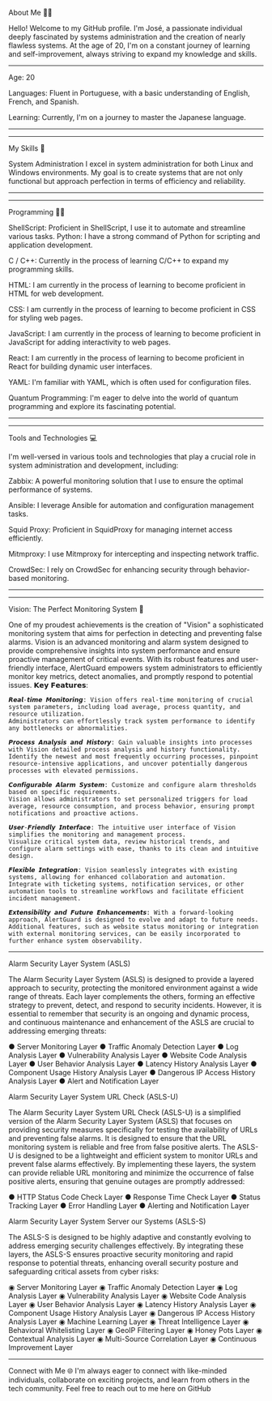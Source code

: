 About Me 👨‍💻

Hello! Welcome to my GitHub profile. I'm José, a passionate individual deeply fascinated by systems administration and the creation of nearly flawless systems. 
At the age of 20, I'm on a constant journey of learning and self-improvement, always striving to expand my knowledge and skills.

-------------------------------------------------------------------------------------------------------------------------------------------------------------------------------------------------------
Age: 20 
                
Languages: Fluent in Portuguese, with a basic understanding of English, French, and Spanish.

Learning: Currently, I'm on a journey to master the Japanese language.

-------------------------------------------------------------------------------------------------------------------------------------------------------------------------------------------------------

-------------------------------------------------------------------------------------------------------------------------------------------------------------------------------------------------------
My Skills 🚀

System Administration
I excel in system administration for both Linux and Windows environments. My goal is to create systems that are not only functional but approach perfection in terms of efficiency and reliability.

-------------------------------------------------------------------------------------------------------------------------------------------------------------------------------------------------------

-------------------------------------------------------------------------------------------------------------------------------------------------------------------------------------------------------
Programming 👨‍💻

ShellScript: Proficient in ShellScript, I use it to automate and streamline various tasks.
Python: I have a strong command of Python for scripting and application development.

C / C++: Currently in the process of learning C/C++ to expand my programming skills.

HTML: I am currently in the process of learning to become proficient in HTML for web development.

CSS: I am currently in the process of learning to become proficient in CSS for styling web pages.

JavaScript: I am currently in the process of learning to become proficient in JavaScript for adding interactivity to web pages.

React: I am currently in the process of learning to become proficient in React for building dynamic user interfaces.

YAML: I'm familiar with YAML, which is often used for configuration files.

Quantum Programming: I'm eager to delve into the world of quantum programming and explore its fascinating potential.

-------------------------------------------------------------------------------------------------------------------------------------------------------------------------------------------------------

-------------------------------------------------------------------------------------------------------------------------------------------------------------------------------------------------------
Tools and Technologies 💻

I'm well-versed in various tools and technologies that play a crucial role in system administration and development, including:

Zabbix: A powerful monitoring solution that I use to ensure the optimal performance of systems.

Ansible: I leverage Ansible for automation and configuration management tasks.

Squid Proxy: Proficient in SquidProxy for managing internet access efficiently.

Mitmproxy: I use Mitmproxy for intercepting and inspecting network traffic.

CrowdSec: I rely on CrowdSec for enhancing security through behavior-based monitoring.

-------------------------------------------------------------------------------------------------------------------------------------------------------------------------------------------------------

-------------------------------------------------------------------------------------------------------------------------------------------------------------------------------------------------------
Vision: The Perfect Monitoring System 🚨

One of my proudest achievements is the creation of "Vision" a sophisticated monitoring system that aims for perfection in detecting and preventing false alarms. 
Vision is an advanced monitoring and alarm system designed to provide comprehensive insights into system performance and ensure proactive management of critical events. 
With its robust features and user-friendly interface, AlertGuard empowers system administrators to efficiently monitor key metrics, detect anomalies, and promptly respond to potential issues.
𝗞𝗲𝘆 𝗙𝗲𝗮𝘁𝘂𝗿𝗲𝘀:

    𝙍𝙚𝙖𝙡-𝙩𝙞𝙢𝙚 𝙈𝙤𝙣𝙞𝙩𝙤𝙧𝙞𝙣𝙜: Vision offers real-time monitoring of crucial system parameters, including load average, process quantity, and resource utilization. 
    Administrators can effortlessly track system performance to identify any bottlenecks or abnormalities.

    𝙋𝙧𝙤𝙘𝙚𝙨𝙨 𝘼𝙣𝙖𝙡𝙮𝙨𝙞𝙨 𝙖𝙣𝙙 𝙃𝙞𝙨𝙩𝙤𝙧𝙮: Gain valuable insights into processes with Vision detailed process analysis and history functionality. 
    Identify the newest and most frequently occurring processes, pinpoint resource-intensive applications, and uncover potentially dangerous processes with elevated permissions.

    𝘾𝙤𝙣𝙛𝙞𝙜𝙪𝙧𝙖𝙗𝙡𝙚 𝘼𝙡𝙖𝙧𝙢 𝙎𝙮𝙨𝙩𝙚𝙢: Customize and configure alarm thresholds based on specific requirements. 
    Vision allows administrators to set personalized triggers for load average, resource consumption, and process behavior, ensuring prompt notifications and proactive actions.

    𝙐𝙨𝙚𝙧-𝙁𝙧𝙞𝙚𝙣𝙙𝙡𝙮 𝙄𝙣𝙩𝙚𝙧𝙛𝙖𝙘𝙚: The intuitive user interface of Vision simplifies the monitoring and management process. 
    Visualize critical system data, review historical trends, and configure alarm settings with ease, thanks to its clean and intuitive design.

    𝙁𝙡𝙚𝙭𝙞𝙗𝙡𝙚 𝙄𝙣𝙩𝙚𝙜𝙧𝙖𝙩𝙞𝙤𝙣: Vision seamlessly integrates with existing systems, allowing for enhanced collaboration and automation. 
    Integrate with ticketing systems, notification services, or other automation tools to streamline workflows and facilitate efficient incident management.

    𝙀𝙭𝙩𝙚𝙣𝙨𝙞𝙗𝙞𝙡𝙞𝙩𝙮 𝙖𝙣𝙙 𝙁𝙪𝙩𝙪𝙧𝙚 𝙀𝙣𝙝𝙖𝙣𝙘𝙚𝙢𝙚𝙣𝙩𝙨: With a forward-looking approach, AlertGuard is designed to evolve and adapt to future needs. 
    Additional features, such as website status monitoring or integration with external monitoring services, can be easily incorporated to further enhance system observability.

-------------------------------------------------------------------------------------------------------------------------------------------------------------------------------------------------------

Alarm Security Layer System (ASLS)

The Alarm Security Layer System (ASLS) is designed to provide a layered approach to security, protecting the monitored environment against a wide range of threats. 
Each layer complements the others, forming an effective strategy to prevent, detect, and respond to security incidents. 
However, it is essential to remember that security is an ongoing and dynamic process, and continuous maintenance and enhancement of the ASLS are crucial to addressing emerging threats:

● Server Monitoring Layer
● Traffic Anomaly Detection Layer
● Log Analysis Layer
● Vulnerability Analysis Layer
● Website Code Analysis Layer
● User Behavior Analysis Layer
● Latency History Analysis Layer
● Component Usage History Analysis Layer
● Dangerous IP Access History Analysis Layer
● Alert and Notification Layer



Alarm Security Layer System URL Check (ASLS-U) 

The Alarm Security Layer System URL Check (ASLS-U) is a simplified version of the Alarm Security Layer System (ASLS) that focuses on providing security measures specifically for testing the availability of URLs and preventing false alarms. It is designed to ensure that the URL monitoring system is reliable and free from false positive alerts.
The ASLS-U is designed to be a lightweight and efficient system to monitor URLs and prevent false alarms effectively. By implementing these layers, the system can provide reliable URL monitoring and minimize the occurrence of false positive alerts, ensuring that genuine outages are promptly addressed:

● HTTP Status Code Check Layer
● Response Time Check Layer
● Status Tracking Layer
● Error Handling Layer 
● Alerting and Notification Layer



Alarm Security Layer System Server our Systems (ASLS-S)

The ASLS-S is designed to be highly adaptive and constantly evolving to address emerging security challenges effectively. By integrating these layers, the ASLS-S ensures proactive security monitoring and rapid response to potential threats, enhancing overall security posture and safeguarding critical assets from cyber risks:

◉ Server Monitoring Layer
◉ Traffic Anomaly Detection Layer
◉ Log Analysis Layer
◉ Vulnerability Analysis Layer
◉ Website Code Analysis Layer
◉ User Behavior Analysis Layer
◉ Latency History Analysis Layer
◉ Component Usage History Analysis Layer
◉ Dangerous IP Access History Analysis Layer
◉ Machine Learning Layer
◉ Threat Intelligence Layer
◉ Behavioral Whitelisting Layer
◉ GeoIP Filtering Layer
◉ Honey Pots Layer
◉ Contextual Analysis Layer
◉ Multi-Source Correlation Layer
◉ Continuous Improvement Layer

-------------------------------------------------------------------------------------------------------------------------------------------------------------------------------------------------------


Connect with Me 🌐
I'm always eager to connect with like-minded individuals, collaborate on exciting projects, and learn from others in the tech community. Feel free to reach out to me here on GitHub 
